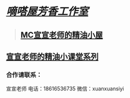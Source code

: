 # [***嘀嗒屋芳香工作室***](main.html)
>
>## [MC宣宣老师的精油小屋](activities.html)

## [宣宣老师的精油小课堂系列](Mr-Xuan's-small-class.md)

### 合作请联系：
宣宣老师 
电话：18616536735
微信：xuanxuansiyi
